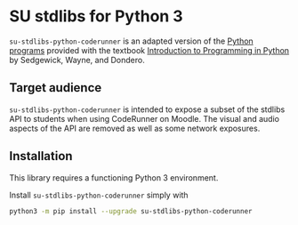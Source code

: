 # SU stdlibs for Python 3

`su-stdlibs-python-coderunner` is an adapted version of the [Python programs](https://introcs.cs.princeton.edu/python/code/) provided with the textbook [Introduction to Programming in Python](https://introcs.cs.princeton.edu/python/home/) by Sedgewick, Wayne, and Dondero.

## Target audience

`su-stdlibs-python-coderunner` is intended to expose a subset of the stdlibs API to students when using CodeRunner on Moodle. The visual and audio aspects of the API are removed as well as some network exposures.

## Installation

This library requires a functioning Python 3 environment.

Install `su-stdlibs-python-coderunner` simply with
```bash
python3 -m pip install --upgrade su-stdlibs-python-coderunner
```
